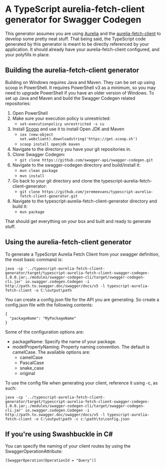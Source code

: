 # A TypeScript aurelia-fetch-client generator for Swagger Codegen

This generator assumes you are using [Aurelia](http://aurelia.io/) and the [aurelia-fetch-client](http://aurelia.io/hub.html#/doc/article/aurelia/fetch-client/latest/http-services/2) to develop some pretty neat stuff. That being said, the TypeScript code generated by this generator is meant to be directly referenced by your application. It should already have your aurelia-fetch-client configured, and your polyfills in place.

## Building the aurelia-fetch-client generator

Building on Windows requires Java and Maven. They can be set up using scoop in PowerShell. It requires
PowerShell v3 as a minimum, so you may need to upgrade PowerShell if you have an older version of
Windows. To set up Java and Maven and build the Swagger Codegen related repositories:

1. Open PowerShell 
1. Make sure your execution policy is unrestricted: 
    * ``` set-executionpolicy unrestricted -s cu ```
1. Install [Scoop](http://scoop.sh/) and use it to install Open JDK and Maven
    * ``` iex (new-object net.webclient).downloadstring('https://get.scoop.sh') ```
    * ``` scoop install openjdk maven ```
1. Navigate to the directory you have your git repositories in. 
1. Clone Swagger Codegen: 
    * ``` git clone https://github.com/swagger-api/swagger-codegen.git ```
1. Navigate to the swagger-codegen directory and build/install it: 
    * ``` mvn clean package ```
    * ``` mvn install ```
1. Go back to your git directory and clone the typescript-aurelia-fetch-client-generator: 
    * ``` git clone https://github.com/jeremeevans/typescript-aurelia-fetch-client-generator.git  ```
1. Navigate to the typescript-aurelia-fetch-client-generator directory and build it: 
    * ``` mvn package ``` 

That should get everything on your box and built and ready to generate stuff.

## Using the aurelia-fetch-client generator

To generate a TypeScript Aurelia Fetch Client from your swagger definition, the most basic command is:

```
java -cp '../typescript-aurelia-fetch-client-generator/target/typescript-aurelia-fetch-client-swagger-codegen-1.0.0.jar;./modules/swagger-codegen-cli/target/swagger-codegen-cli.jar' io.swagger.codegen.Codegen -i http://path.to.swagger.doc/swagger/docs/v5 -l typescript-aurelia-fetch-client -o C:\output\path
```

You can create a config.json file for the API you are generating. So create a config.json file with the following contents: 

``` 
{ 
  "packageName": "MyPackageName" 
}
```

Some of the configuration options are:

* packageName: Specify the name of your package.
* modelPropertyNaming: Property naming convention. The default is camelCase. The available options are:
    * camelCase
    * PascalCase
    * snake_case
    * original

To use the config file when generating your client, reference it using -c, as such:

```
java -cp '../typescript-aurelia-fetch-client-generator/target/typescript-aurelia-fetch-client-swagger-codegen-1.0.0.jar;./modules/swagger-codegen-cli/target/swagger-codegen-cli.jar' io.swagger.codegen.Codegen -i http://path.to.swagger.doc/swagger/docs/v5 -l typescript-aurelia-fetch-client -o C:\output\path -c c:\path\to\config.json
```

## If you're using Swashbuckle in C#

You can specify the naming of your client routes by using the SwaggerOperationAttribute:

```
[SwaggerOperation(OperationId = "Query")] 
```